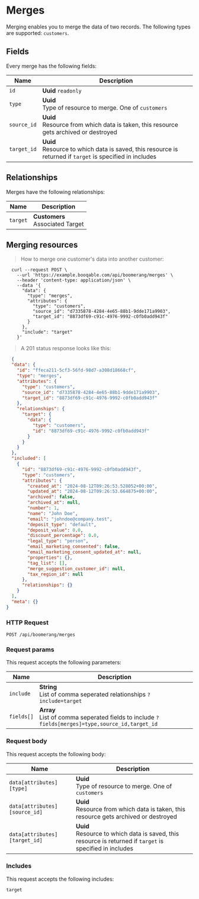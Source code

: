 # Merges

Merging enables you to merge the data of two records. The following types are supported: `customers`.

## Fields
Every merge has the following fields:

Name | Description
-- | --
`id` | **Uuid** `readonly`<br>
`type` | **Uuid** <br>Type of resource to merge. One of `customers`
`source_id` | **Uuid** <br>Resource from which data is taken, this resource gets archived or destroyed
`target_id` | **Uuid** <br>Resource to which data is saved, this resource is returned if `target` is specified in includes


## Relationships
Merges have the following relationships:

Name | Description
-- | --
`target` | **Customers**<br>Associated Target


## Merging resources



> How to merge one customer's data into another customer:

```shell
  curl --request POST \
    --url 'https://example.booqable.com/api/boomerang/merges' \
    --header 'content-type: application/json' \
    --data '{
      "data": {
        "type": "merges",
        "attributes": {
          "type": "customers",
          "source_id": "d7335878-4284-4e65-88b1-9dde171a9903",
          "target_id": "8873df69-c91c-4976-9992-c0fb0add943f"
        }
      },
      "include": "target"
    }'
```

> A 201 status response looks like this:

```json
  {
  "data": {
    "id": "ffeca211-5cf3-56fd-98d7-a308d18668cf",
    "type": "merges",
    "attributes": {
      "type": "customers",
      "source_id": "d7335878-4284-4e65-88b1-9dde171a9903",
      "target_id": "8873df69-c91c-4976-9992-c0fb0add943f"
    },
    "relationships": {
      "target": {
        "data": {
          "type": "customers",
          "id": "8873df69-c91c-4976-9992-c0fb0add943f"
        }
      }
    }
  },
  "included": [
    {
      "id": "8873df69-c91c-4976-9992-c0fb0add943f",
      "type": "customers",
      "attributes": {
        "created_at": "2024-08-12T09:26:53.528052+00:00",
        "updated_at": "2024-08-12T09:26:53.664875+00:00",
        "archived": false,
        "archived_at": null,
        "number": 1,
        "name": "John Doe",
        "email": "johndoe@company.test",
        "deposit_type": "default",
        "deposit_value": 0.0,
        "discount_percentage": 0.0,
        "legal_type": "person",
        "email_marketing_consented": false,
        "email_marketing_consent_updated_at": null,
        "properties": {},
        "tag_list": [],
        "merge_suggestion_customer_id": null,
        "tax_region_id": null
      },
      "relationships": {}
    }
  ],
  "meta": {}
}
```

### HTTP Request

`POST /api/boomerang/merges`

### Request params

This request accepts the following parameters:

Name | Description
-- | --
`include` | **String** <br>List of comma seperated relationships `?include=target`
`fields[]` | **Array** <br>List of comma seperated fields to include `?fields[merges]=type,source_id,target_id`


### Request body

This request accepts the following body:

Name | Description
-- | --
`data[attributes][type]` | **Uuid** <br>Type of resource to merge. One of `customers`
`data[attributes][source_id]` | **Uuid** <br>Resource from which data is taken, this resource gets archived or destroyed
`data[attributes][target_id]` | **Uuid** <br>Resource to which data is saved, this resource is returned if `target` is specified in includes


### Includes

This request accepts the following includes:

`target`





